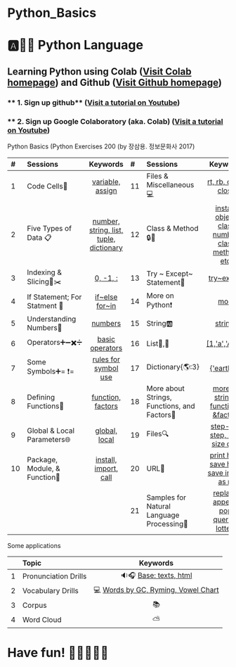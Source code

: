 # Python_Basics

# :a::hamster::paw_prints: Python Language
## **Learning Python** using **Colab** ([Visit Colab homepage](https://colab.research.google.com/?utm_source=scs-index)) and **Github** ([Visit Github homepage](https://github.com/))

### ** 1. Sign up github** ([Visit a tutorial on Youtube](https://www.youtube.com/watch?v=c-NikCpec7U))
### ** 2. Sign up Google Colaboratory (aka. Colab) ([Visit a tutorial on Youtube](https://www.youtube.com/watch?v=2X_EU18OeYM))

Python Basics (Python Exercises 200 (by 장삼용. 정보문화사 2017)

| # | Sessions | Keywords |#|Sessions | Keywords |
|:--|:--|:---:|:--|:--|:--:|
| 1 | Code Cells🐾 | [variable, assign](https://github.com/ms624atyale/Python_Basics/blob/main/1_CodeCells_Basic_.ipynb)| 11 | Files & Miscellaneous💻 | [rt, rb, open, close](https://github.com/ms624atyale/Python_Basics/blob/main/11_Files_Misc.ipynb)|  
| 2 | Five Types of Data 📋| [number, string, list, tuple, dictionary](https://github.com/ms624atyale/Python_Basics/blob/main/2_FiveTypesofData.ipynb)|12 | Class & Method🔒🔑 | [instant object, class number, class method, etc. ](https://github.com/ms624atyale/Python_Basics/blob/main/12_Class_Method.ipynb)| 
| 3 | Indexing & Slicing📌✂️ | [0, -1, :](https://github.com/ms624atyale/Python_Basics/blob/main/3_Indexing_Slicing.ipynb)|13 | Try ~ Except~ Statement🚦 |[try~except](https://github.com/ms624atyale/Python_Basics/blob/main/13_try_Except.ipynb)| 
| 4 | If Statement; For Statment 🔂 | [if~else](https://github.com/ms624atyale/Python_Basics/blob/main/4_1_IfStatement.ipynb) [for~in](https://github.com/ms624atyale/Python_Basics/blob/main/4_2_ForStatement.ipynb)|14 | More on Python❗|[more](https://github.com/ms624atyale/Python_Basics/blob/main/14_MoreonPython.ipynb)|  
| 5 | Understanding Numbers🔢 | [numbers](https://github.com/ms624atyale/Python_Basics/blob/main/5_UnderstandingNumbers.ipynb)|15 | String🆎 | [strings](https://github.com/ms624atyale/Python_Basics/blob/main/15_AboutSrings.ipynb)|  
| 6 | Operators➕➖✖️➗ | [basic operators](https://github.com/ms624atyale/Python_Basics/blob/main/6_Operators.ipynb)|16 | List🚙,🚗 | [[1,'a','ABC']](https://github.com/ms624atyale/Python_Basics/blob/main/16_Lists.ipynb)|  
| 7  | Some Symbols➕= ❗= | [rules for symbol use](https://github.com/ms624atyale/Python_Basics/blob/main/7_SomeSymbols.ipynb)|17 | Dictionary{🌎:3} | [{'earth':3}](https://github.com/ms624atyale/Python_Basics/blob/main/17_Dictionary.ipynb)|  
| 8  | Defining Functions🍔 | [function, factors](https://github.com/ms624atyale/Python_Basics/blob/main/8_DefiningFunctions.ipynb)|18 | More about Strings, Functions, and Factors🐹 | [more on strings, functions, &factors](https://github.com/ms624atyale/Python_Basics/blob/main/18_MoreaboutStringsFunctionsFactors.ipynb)|  
| 9  | Global & Local Parameters🌐 | [global, local](https://github.com/ms624atyale/Python_Basics/blob/main/9_GlobalLocalParameters.ipynb)|19 | Files🔍 | [step-by-step, big-size data](https://github.com/ms624atyale/Python_Basics/blob/main/19_Files.ipynb)|  
| 10 | Package, Module, & Function🎁 | [install, import, call](https://github.com/ms624atyale/Python_Basics/blob/main/10_InstallPackages_ImportModlues_CallFunctions.ipynb)|20 | URL🔵|[print html, save html, save image as rb](https://github.com/ms624atyale/Python_Basics/blob/main/21_URL.ipynb)|   
||||21 | Samples for Natural Language Processing💯 |[replace, append, pop, queries, lottery](https://github.com/ms624atyale/Python_Basics/blob/main/20_Samples4NLP.ipynb)|

Some applications

|  | Topic | Keywords |
|:--|:---|:---:|
| 1 | Pronunciation Drills |  🔉🎧 [Base: texts, html](https://github.com/ms624atyale/Python_Basics/blob/main/22_Text2Speech_ModifiedfromMK316.ipynb)| 
| 2| Vocabulary Drills | 💻 [Words by GC, Ryming, Vowel Chart](https://github.com/ms624atyale/Python_Basics/blob/main/23_VocabularyDrills_ModifiedfromMK316.ipynb)| 
| 3| Corpus | 📚
| 4| Word Cloud | ⛅
# Have fun! :icecream::tropical_drink::cake::apple::watermelon:











